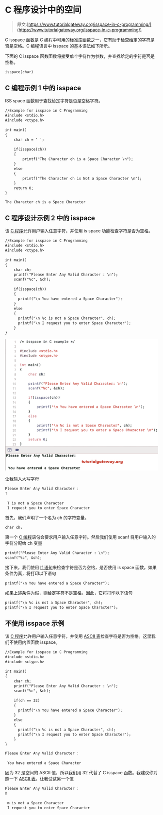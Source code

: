 # C 程序设计中的空间

> 原文:[https://www.tutorialgateway.org/isspace-in-c-programming/](https://www.tutorialgateway.org/isspace-in-c-programming/)

C isspace 函数是 C 编程中可用的标准库函数之一，它有助于检查给定的字符是否是空格。C 编程语言中 isspace 的基本语法如下所示。

下面的 C isspace 函数函数将接受单个字符作为参数，并查找给定的字符是否是空格。

```
isspace(char)
```

## C 编程示例 1 中的 isspace

ISS space 函数用于查找给定字符是否是空格字符。

```
//Example for isspace in C Programming
#include <stdio.h>
#include <ctype.h>

int main()
{
    char ch = ' ';

    if(isspace(ch))
    {
        printf("The Character ch is a Space Character \n");
    }
    else
    {
        printf("The Character ch is Not a Space Character \n");
    }
    return 0;
}
```

```
The Character ch is a Space Character 
```

## C 程序设计示例 2 中的 isspace

该 [C 程序](https://www.tutorialgateway.org/c-programming-examples/)允许用户输入任意字符，并使用 is space 功能检查字符是否为空格。

```
//Example for isspace in C Programming
#include <stdio.h>
#include <ctype.h>

int main()
{
    char ch;
    printf("Please Enter Any Valid Character : \n");
    scanf("%c", &ch);

    if(isspace(ch))
    {
      printf("\n You have entered a Space Character");         
    }
    else
    {
      printf("\n %c is not a Space Character", ch);
      printf("\n I request you to enter Space Character");	
    }
}

```

![isspace in C programming 2](img/0d941464390607d82ca1e5c0bd75884c.png)

让我输入大写字母

```
Please Enter Any Valid Character : 
T

 T is not a Space Character
 I request you to enter Space Character
```

首先，我们声明了一个名为 ch 的字符变量。

```
char ch;
```

第一个 [C 编程](https://www.tutorialgateway.org/c-programming/)语句会要求用户输入任意字符。然后我们使用 scanf 将用户输入的字符分配给 ch 变量

```
printf("Please Enter Any Valid Character : \n");
scanf("%c", &ch);
```

接下来，我们使用 [If 语句](https://www.tutorialgateway.org/if-statement-in-c/)来检查字符是否为空格，是否使用 is space 函数。如果条件为真，将打印以下语句

```
printf("\n You have entered a Space Character");
```

如果上述条件为假，则给定字符不是空格。因此，它将打印以下语句

```
printf("\n %c is not a Space Character", ch);
printf("\n I request you to enter Space Character");
```

## 不使用 isspace 示例

该 [C 程序](https://www.tutorialgateway.org/c-programming-examples/)允许用户输入任意字符，并使用 [ASCII 表](https://www.tutorialgateway.org/ascii-table/)检查字符是否为空格。这里我们不使用内置函数 isspace。

```
//Example for isspace in C Programming
#include <stdio.h>
#include <ctype.h>

int main()
{
    char ch;
    printf("Please Enter Any Valid Character : \n");
    scanf("%c", &ch);

    if(ch == 32)
    {
      printf("\n You have entered a Space Character");         
    }
    else
    {
      printf("\n %c is not a Space Character", ch);
      printf("\n I request you to enter Space Character");	
    }
}
```

```
Please Enter Any Valid Character : 

 You have entered a Space Character
```

因为 32 是空间的 ASCII 值，所以我们用 32 代替了 C isspace 函数。我建议你对照一下 [ASCII 表](https://www.tutorialgateway.org/ascii-table/)。让我试试另一个值

```
Please Enter Any Valid Character : 
m

 m is not a Space Character
 I request you to enter Space Character
```